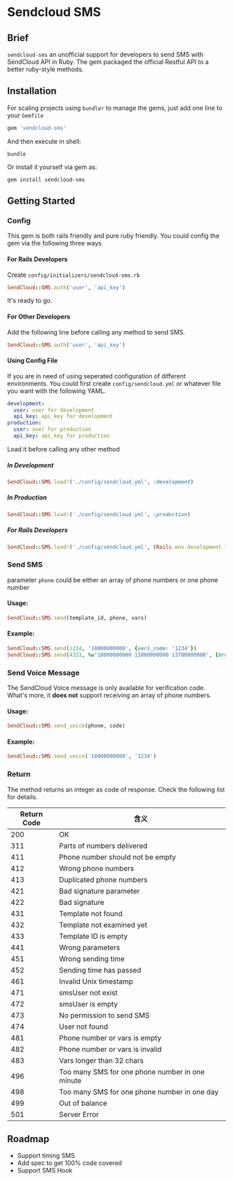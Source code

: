 # Sendcloud SMS
## Brief

`sendcloud-sms` an unofficial support for developers to send SMS with SendCloud API in Ruby. The gem packaged the official Restful API to a better ruby-style methods.

## Installation

For scaling projects using `bundler` to manage the gems, just add one line to your `Gemfile`

```ruby
gem 'sendcloud-sms'
```

And then execute in shell:

```shell
bundle
```

Or install it yourself via gem as:

```shell
gem install sendcloud-sms
```

## Getting Started

### Config

This gem is both rails friendly and pure ruby friendly. You could config the gem via the following three ways.

#### For Rails Developers

Create `config/initializers/sendcloud-sms.rb`

```ruby
SendCloud::SMS.auth('user', 'api_key')
```

It's ready to go.

#### For Other Developers

Add the following line before calling any method to send SMS.

```ruby
SendCloud::SMS.auth('user', 'api_key')
```

#### Using Config File

If you are in need of using seperated configuration of different environments. You could first create `config/sendcloud.yml` or whatever file you want with the following YAML.

```yaml
development:
  user: user for development
  api_key: api_key for development
production:
  user: user for production
  api_key: api_key for production
```

Load it before calling any other method

##### In Development

```ruby
SendCloud::SMS.load!('./config/sendcloud.yml', :development)
```

##### In Production

```ruby
SendCloud::SMS.load!('./config/sendcloud.yml', :production)
```

##### For Rails Developers

```ruby
SendCloud::SMS.load!('./config/sendcloud.yml', (Rails.env.development ? :development: :production))
```

### Send SMS

parameter `phone` could be either an array of phone numbers or one phone number

#### Usage:

```ruby
SendCloud::SMS.send(template_id, phone, vars)
```

#### Example:

```ruby
SendCloud::SMS.send(1234, '18000000000', {veri_code: '1234'})
SendCloud::SMS.send(4321, %w'18000000000 13800000000 13700000000', {broadcast: 'Hello SMS!'})
```

### Send Voice Message

The SendCloud Voice message is only available for verification code. What's more, it **does not** support receiving an array of phone numbers.

#### Usage:

```ruby
SendCloud::SMS.send_voice(phone, code)
```

#### Example:

```ruby
SendCloud::SMS.send_voice('18000000000', '1234')
```

### Return

The method returns an integer as code of response. Check the following list for details.

| Return Code | 含义                                       |
| ----------- | ---------------------------------------- |
| 200         | OK                                       |
| 311         | Parts of numbers delivered               |
| 411         | Phone number should not be empty         |
| 412         | Wrong phone numbers                      |
| 413         | Duplicated phone numbers                 |
| 421         | Bad signature parameter                  |
| 422         | Bad signature                            |
| 431         | Template not found                       |
| 432         | Template not examined yet                |
| 433         | Template ID is empty                     |
| 441         | Wrong parameters                         |
| 451         | Wrong sending time                       |
| 452         | Sending time has passed                  |
| 461         | Invalid Unix timestamp                   |
| 471         | smsUser not exist                        |
| 472         | smsUser is empty                         |
| 473         | No permission to send SMS                |
| 474         | User not found                           |
| 481         | Phone number or vars is empty            |
| 482         | Phone number or vars is invalid          |
| 483         | Vars longer than 32 chars                |
| 496         | Too many SMS for one phone number in one minute |
| 498         | Too many SMS for one phone number in one day |
| 499         | Out of balance                           |
| 501         | Server Error                             |

## Roadmap

- Support timing SMS
- Add spec to get 100% code covered
- Support SMS Hook